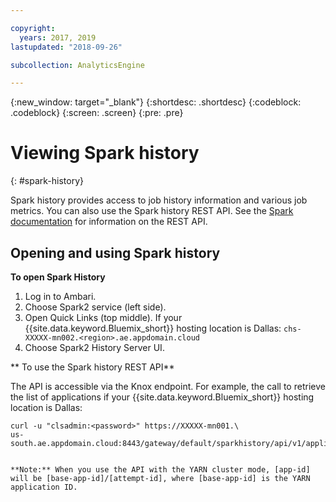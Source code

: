 ```yaml
---

copyright:
  years: 2017, 2019
lastupdated: "2018-09-26"

subcollection: AnalyticsEngine

---
```


<!-- Attribute definitions -->
{:new_window: target="_blank"}
{:shortdesc: .shortdesc}
{:codeblock: .codeblock}
{:screen: .screen}
{:pre: .pre}

# Viewing Spark history
{: #spark-history}

Spark history provides access to job history information and various job metrics. You can also use the Spark history REST API. See the [Spark documentation](https://spark.apache.org/docs/latest/monitoring.html#rest-api) for information on the REST API.

## Opening and using Spark history

**To open Spark History**

1. Log in to Ambari.
2. Choose Spark2 service (left side).
3. Open Quick Links (top middle). If your  {{site.data.keyword.Bluemix_short}} hosting location is Dallas: `chs-XXXXX-mn002.<region>.ae.appdomain.cloud`
4. Choose Spark2 History Server UI.


** To use the Spark history REST API**

 The API is accessible via the Knox endpoint. For example, the call to retrieve the list of applications if your  {{site.data.keyword.Bluemix_short}} hosting location is Dallas:
```
curl -u "clsadmin:<password>" https://XXXXX-mn001.\
us-south.ae.appdomain.cloud:8443/gateway/default/sparkhistory/api/v1/applications```


**Note:** When you use the API with the YARN cluster mode, [app-id] will be [base-app-id]/[attempt-id], where [base-app-id] is the YARN application ID.
